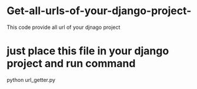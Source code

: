 # Get-all-urls-of-your-django-project-
This code provide all url of your djnago project

# just place this file in your django project and run command
python url_getter.py
